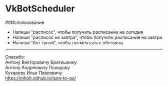 ﻿# VkBotScheduler

##Использование
* Напиши "расписос", чтобы получить расписание на сегодня
* Напиши "расписос на завтра", чтобы получить расписание на завтра
* Напиши "бот тупой", чтобы посмеяться с обезьяны 

___
Спасибо:<br>
Антону Викторовичу Братишкину <br>
Антону Андреевичу Покидову <br>
Кухареву Илье Павловичу <br>
https://mholt.github.io/json-to-go/ <br>
